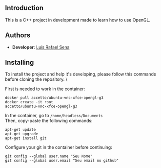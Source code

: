 ## Introduction
This is a C++ project in development made to learn how to use OpenGL.

## Authors
- **Developer**: [Luís Rafael Sena](https://github.com/ifuaslaerl)

## Installing
To install the project and help it's developing, please follow this commands before cloning the repository. \

First is needed to work in the container:

<code>docker pull accetto/ubuntu-vnc-xfce-opengl-g3</code> \
<code>docker create -it root accetto/ubuntu-vnc-xfce-opengl-g3</code>

In the container, go to <code>/home/headless/Documents</code> \
Then, copy-paste the following commands:

<code>apt-get update</code> \
<code>apt-get upgrade</code> \
<code>apt-get install git</code>

Configure your git in the container before continuing:

<code>git config --global user.name "Seu Nome"</code> \
<code>git config --global user.email "Seu email no github"</code>
